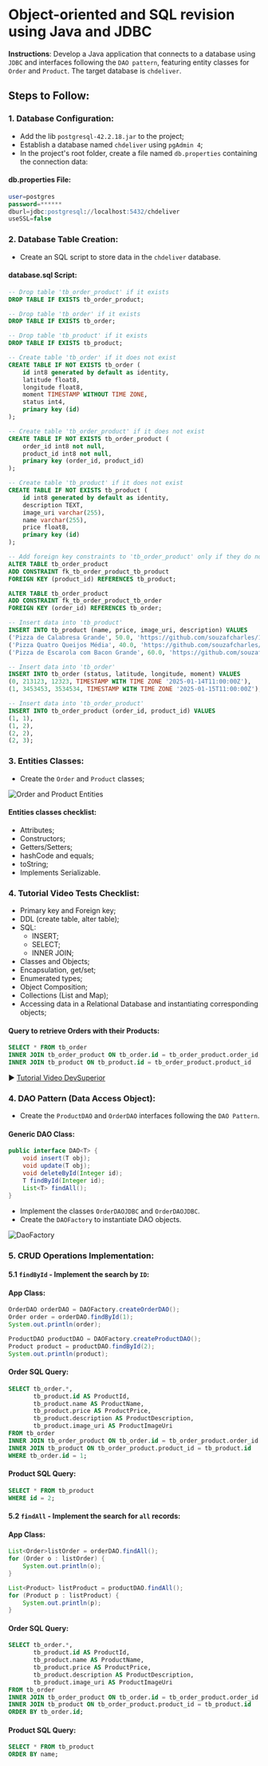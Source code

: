 #  Object-oriented and SQL revision using Java and JDBC

**Instructions**: Develop a Java application that connects to a database using `JDBC` and interfaces following the `DAO pattern`, featuring entity classes for `Order` and `Product`. The target database is `chdeliver`.

## Steps to Follow:

### 1. Database Configuration:
- Add the lib `postgresql-42.2.18.jar` to the project;
- Establish a database named `chdeliver` using `pgAdmin 4`;
- In the project's root folder, create a file named `db.properties` containing the connection data:

#### db.properties File:

```SQL
user=postgres
password=******
dburl=jdbc:postgresql://localhost:5432/chdeliver
useSSL=false
```
### 2. Database Table Creation:
- Create an SQL script to store data in the `chdeliver` database.
#### database.sql Script:
```SQL
-- Drop table 'tb_order_product' if it exists
DROP TABLE IF EXISTS tb_order_product;

-- Drop table 'tb_order' if it exists
DROP TABLE IF EXISTS tb_order;

-- Drop table 'tb_product' if it exists
DROP TABLE IF EXISTS tb_product;

-- Create table 'tb_order' if it does not exist
CREATE TABLE IF NOT EXISTS tb_order (
    id int8 generated by default as identity, 
    latitude float8, 
    longitude float8, 
    moment TIMESTAMP WITHOUT TIME ZONE, 
    status int4, 
    primary key (id)
);

-- Create table 'tb_order_product' if it does not exist
CREATE TABLE IF NOT EXISTS tb_order_product (
    order_id int8 not null, 
    product_id int8 not null, 
    primary key (order_id, product_id)
);

-- Create table 'tb_product' if it does not exist
CREATE TABLE IF NOT EXISTS tb_product (
    id int8 generated by default as identity, 
    description TEXT, 
    image_uri varchar(255), 
    name varchar(255), 
    price float8, 
    primary key (id)
);

-- Add foreign key constraints to 'tb_order_product' only if they do not exist
ALTER TABLE tb_order_product 
ADD CONSTRAINT fk_tb_order_product_tb_product 
FOREIGN KEY (product_id) REFERENCES tb_product;

ALTER TABLE tb_order_product 
ADD CONSTRAINT fk_tb_order_product_tb_order 
FOREIGN KEY (order_id) REFERENCES tb_order;

-- Insert data into 'tb_product'
INSERT INTO tb_product (name, price, image_uri, description) VALUES 
('Pizza de Calabresa Grande', 50.0, 'https://github.com/souzafcharles/1.png', 'Deliciosa pizza de calabresa com queijo muçarela, molho de tomate especial e orégano. Disponível em tamanho grande.'),
('Pizza Quatro Queijos Média', 40.0, 'https://github.com/souzafcharles/2.png', 'Uma explosão de sabores com queijo gorgonzola, queijo provolone, queijo parmesão e queijo muçarela. Ideal para compartilhar.'),
('Pizza de Escarola com Bacon Grande', 60.0, 'https://github.com/souzafcharles/3.png', 'Combinação perfeita de escarola refogada com bacon crocante, coberta com queijo muçarela e molho branco. Uma delícia!');

-- Insert data into 'tb_order'
INSERT INTO tb_order (status, latitude, longitude, moment) VALUES 
(0, 213123, 12323, TIMESTAMP WITH TIME ZONE '2025-01-14T11:00:00Z'),
(1, 3453453, 3534534, TIMESTAMP WITH TIME ZONE '2025-01-15T11:00:00Z');

-- Insert data into 'tb_order_product'
INSERT INTO tb_order_product (order_id, product_id) VALUES 
(1, 1),
(1, 2),
(2, 2),
(2, 3);
```
### 3. Entities Classes:
- Create the `Order` and `Product` classes;

![Order and Product Entities](https://github.com/souzafcharles/JDBC-Connection-to-PostgreSQL/blob/main/img/order-product-entities.png)

#### Entities classes checklist:
- Attributes;
- Constructors;
- Getters/Setters;
- hashCode and equals;
- toString;
- Implements Serializable.

### 4. Tutorial Video Tests Checklist:
- Primary key and Foreign key;
- DDL (create table, alter table);
- SQL:
  - INSERT;
  - SELECT;
  - INNER JOIN;
- Classes and Objects;
- Encapsulation, get/set;
- Enumerated types;
- Object Composition;
- Collections (List and Map);
- Accessing data in a Relational Database and instantiating corresponding objects;
#### Query to retrieve Orders with their Products:
```SQL
SELECT * FROM tb_order
INNER JOIN tb_order_product ON tb_order.id = tb_order_product.order_id
INNER JOIN tb_product ON tb_product.id = tb_order_product.product_id
```

▶️ [Tutorial Video DevSuperior](https://www.youtube.com/watch?v=xC_yKw3MYX4&ab_channel=DevSuperior)

### 4. DAO Pattern (Data Access Object):
- Create the `ProductDAO` and `OrderDAO` interfaces following the `DAO Pattern`.
#### Generic DAO Class:
```java
public interface DAO<T> {
    void insert(T obj);
    void update(T obj);
    void deleteById(Integer id);
    T findById(Integer id);
    List<T> findAll();
}
```
- Implement the classes `OrderDAOJDBC` and `OrderDAOJDBC`.
- Create the `DAOFactory` to instantiate DAO objects.

![DaoFactory](https://github.com/souzafcharles/JDBC-Connection-to-PostgreSQL/blob/main/img/daoFactory.png)

### 5. CRUD Operations Implementation:
#### 5.1 `findById` - Implement the search by `ID`:
#### App Class:
```java
OrderDAO orderDAO = DAOFactory.createOrderDAO();
Order order = orderDAO.findById(1);
System.out.println(order);

ProductDAO productDAO = DAOFactory.createProductDAO();     
Product product = productDAO.findById(2);
System.out.println(product);
```
#### Order SQL Query:
```SQL
SELECT tb_order.*, 
       tb_product.id AS ProductId, 
       tb_product.name AS ProductName, 
       tb_product.price AS ProductPrice, 
       tb_product.description AS ProductDescription, 
       tb_product.image_uri AS ProductImageUri 
FROM tb_order 
INNER JOIN tb_order_product ON tb_order.id = tb_order_product.order_id 
INNER JOIN tb_product ON tb_order_product.product_id = tb_product.id 
WHERE tb_order.id = 1;
```
#### Product SQL Query:
```SQL
SELECT * FROM tb_product 
WHERE id = 2;
```

#### 5.2 `findAll` - Implement the search for `all` records:
#### App Class:
```java
List<Order>listOrder = orderDAO.findAll();
for (Order o : listOrder) {
    System.out.println(o);
}

List<Product> listProduct = productDAO.findAll();
for (Product p : listProduct) {
    System.out.println(p);
}
```
#### Order SQL Query:
```SQL
SELECT tb_order.*, 
       tb_product.id AS ProductId, 
       tb_product.name AS ProductName, 
       tb_product.price AS ProductPrice, 
       tb_product.description AS ProductDescription, 
       tb_product.image_uri AS ProductImageUri 
FROM tb_order 
INNER JOIN tb_order_product ON tb_order.id = tb_order_product.order_id 
INNER JOIN tb_product ON tb_order_product.product_id = tb_product.id 
ORDER BY tb_order.id;
```
#### Product SQL Query:
```SQL
SELECT * FROM tb_product 
ORDER BY name;
```